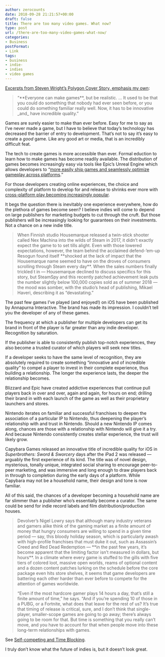 ```yaml
---
author: zerocounts
date: 2018-09-28 21:21:57+00:00
draft: false
title: There are too many video games. What now?
type: post
url: /there-are-too-many-video-games-what-now/
categories:
- Business
postFormat:
- Link
tags:
- business
- indie-
- indies
- video games
---
```


[Excerpts from Steven Wright’s Polygon Cover Story, emphasis my own](https://www.polygon.com/2018/9/28/17911372/there-are-too-many-video-games-what-now-indiepocalypse):


<blockquote>“**Everyone can make games**, but be realistic. ... It used to be that you could do something that nobody had ever seen before, or you could do something familiar really well. Now, it has to be innovative _and_ have incredible quality.”

</blockquote>

Games are surely easier to make than ever before. Easy for me to say as I’ve never made a game, but I have to believe that today’s technology has decreased the barrier of entry to development. That’s not to say it’s easy to create a _good_ game. Like any good art or media, that is an incredibly difficult feat.

The tech to create games is more accessible than ever. Formal eduction to learn how to make games has become readily available. The distribution of games becomes increasingly easy via tools like Epic’s Unreal Engine which allows developers to “[more easily ship games and seamlessly optimize gameplay across platforms](https://www.unrealengine.com/en-US/blog/unreal-engine-4-20-released).”

For those developers creating online experiences, the choice and complexity of platform to develop for and release to shrinks ever more with [cross-platform play becoming increasingly popular](https://www.zerocounts.net/business/cross-platform-play-coming-to-ps4-starting-with-fortnite/).

It begs the question there is inevitably one experience everywhere, how do the plethora of games become seen? I believe indies will come to depend on large publishers for marketing budgets to cut through the cruft. But those publishers will be increasingly looking for guarantees on their investments. Not a chance on a new indie title.


<blockquote>When Finnish studio Housemarque released a twin-stick shooter called Nex Machina into the wilds of Steam in 2017, it didn’t exactly expect the game to to set tills alight. Even with those lowered expectations, however, the team behind the acclaimed defend-’em-up Resogun found itself **shocked at the lack of impact that the Housemarque name seemed to have on the droves of consumers scrolling through Steam every day**. When the sales numbers finally trickled t in — Housemarque declined to discuss specifics for this story, but SteamSpy and this recently patched achievement leak puts the number slightly below 100,000 copies sold as of summer 2018 — the mood was somber, with the studio’s head of publishing, Mikael Haveri, describing it as “devastating.”

</blockquote>

The past few games I’ve played (and enjoyed!) on iOS have been published by Annapurna Interactive. The brand has made its impression. I couldn’t tell you the developer of any of these games.

The frequency at which a publisher for multiple developers can get its brand in front of the player is far greater than any indie developer. Recognition by saturation.

If the publisher is able to consistently publish top-notch experiences, they also become a trusted curator of which players will seek new titles.

If a developer seeks to have the same level of recognition, they are absolutely required to create something “innovative and of incredible quality” to compel a player to invest in their complete experience, thus building a relationship. The longer the experience lasts, the deeper the relationship becomes.

Blizzard and Epic have created addictive experiences that continue pull players back in over and over, again and again, for hours on end; drilling their brand in with each launch of the game as well as their proprietary launchers and stores.

Nintendo iterates on familiar and successful franchises to deepen the association of a particular IP to Nintendo, thus deepening the player’s relationship with and trust in Nintendo. Should a new Nintendo IP comes along, chances are those with a relationship with Nintendo will give it a try. And because Nintendo consistently creates stellar experience, the trust will likely grow.

Capybara Games released an innovative title of incredible quality for iOS in _Superbrothers: Sword & Sworcery_ days after the iPad 2 was released — arguably the first experience of its kind. The title was of novel design, mysterious, tonally unique, integrated social sharing to encourage peer-to-peer marketing, and was immersive and long enough to draw players back in through to completion during the early days of a platform. While Capybara may not be a household name, their design and tone is now familiar.

All of this said, the chances of a developer becoming a household name are far slimmer than a publisher who’s essentially become a curator. The same could be send for indie record labels and film distribution/production houses.


<blockquote>Devolver’s Nigel Lowry says that although many industry veterans and gamers alike think of the gaming market as a finite amount of money that hungry consumers are willing to spend in a given time period — say, this bloody holiday season, which is particularly awash with high-profile franchises that must duke it out, such as Assassin’s Creed and Red Dead Redemption — **in the past few years, it’s become apparent that the limiting factor isn’t measured in dollars, but hours**. In a climate where every game is stuffed to the gills with five tiers of colored loot, massive open worlds, reams of optional content and a dozen content patches lurking on the schedule before the core package even hits store shelves, it seems that game developers are battering each other harder than ever before to compete for the attention of games worldwide.

“Even if the most hardcore gamer plays 14 hours a day, that’s still a finite amount of time,” he says. “And if you’re spending 10 of those in a PUBG, or a Fortnite, what does that leave for the rest of us? It’s true that timing of release is critical, sure, and I don’t think that single-player, smaller-scope games are going to go away; there’s always going to be room for that. But time is something that you really can’t move, and you have to account for that when people move into these long-term relationships with games.

</blockquote>

See [Self-competing and Time Blocking](https://www.zerocounts.net/business/self-competing-and-time-blocking/).

I truly don’t know what the future of indies is, but it doesn’t look great.
